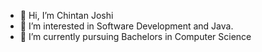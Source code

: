 - 👋 Hi, I’m Chintan Joshi
- 👀 I’m interested in Software Development and Java.
- 🌱 I’m currently pursuing Bachelors in Computer Science



<!---
ChintanJoshi14/ChintanJoshi14 is a ✨ special ✨ repository because its `README.md` (this file) appears on your GitHub profile.
You can click the Preview link to take a look at your changes.
--->
